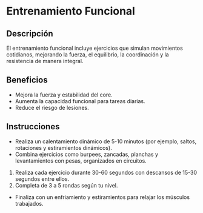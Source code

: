 # Entrenamiento Funcional
## Descripción
El entrenamiento funcional incluye ejercicios que simulan movimientos cotidianos, mejorando la fuerza, el equilibrio, la coordinación y la resistencia de manera integral.

## Beneficios
- Mejora la fuerza y estabilidad del core.
- Aumenta la capacidad funcional para tareas diarias.
- Reduce el riesgo de lesiones.

## Instrucciones
- Realiza un calentamiento dinámico de 5-10 minutos (por ejemplo, saltos, rotaciones y estiramientos dinámicos).
- Combina ejercicios como burpees, zancadas, planchas y levantamientos con pesas, organizados en circuitos.
 1. Realiza cada ejercicio durante 30-60 segundos con descansos de 15-30 segundos entre ellos.
 2. Completa de 3 a 5 rondas según tu nivel.
- Finaliza con un enfriamiento y estiramientos para relajar los músculos trabajados.